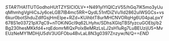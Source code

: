 $START$HA1TUTGodhoHUtTZYSIClOLV++N491ylYlQlCzV55/hGq7lK5mo3yUuqMhmhgVgHiCsJy6ceLGB7IB4mc5RR+QydL51nfDiZVu1Id2862ulWSGCs+vs6kur0botShduZdlfGsjHmEIpe+RZd+KUihbtT8urMHCNVORqHg6U04paLpxY678S1e03721pX7qC9+nTOKiNGcl9q62LHyhx/SDhsXGlqTBSfyzcuGOEbj/b2Bg230hesMKkfd4+rqEdomrMIQxPoIxBeMRzLsLJ2sH1uRg7LuBEUzijU5+MvEUzNeMY1MDHjU5dV3UGFObu4BvLaL8N3g0397Znzyw/N/Q==$END$